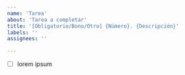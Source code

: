 ```yaml
---
name: 'Tarea'
about: 'Tarea a completar'
title: '[Obligatorio/Bono/Otro] {Número}. {Descripción}'
labels: ''
assignees: ''

---
```

<!-- Checklist si es necesario -->
- [ ] lorem ipsum
